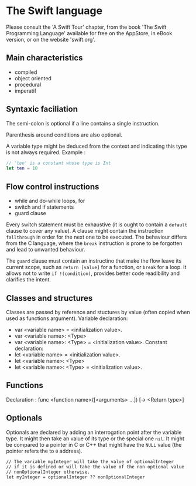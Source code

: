 # The Swift language

Please consult the 'A Swift Tour' chapter, from the book 'The Swift Programming Language' available for free on the AppStore, in eBook version,
or on the website 'swift.org'.

## Main characteristics
- compiled
- object oriented
- procedural
- imperatif

## Syntaxic faciliation
The semi-colon is optional if a line contains a single instruction.

Parenthesis around conditions are also optional.

A variable type might be deduced from the context
and indicating this type is not always required.
Example :
```swift
// 'ten' is a constant whose type is Int
let ten = 10
```

## Flow control instructions
- while and do-while loops, for
- switch and if statements
- guard clause

Every switch statement must be exhaustive (it is ought to contain a `default` clause to cover any value).
A clause might contain the instruction `fallthrough` in order for the next one to be executed.
The behaviour differs from the C language, where the `break` instruction is prone to be forgotten
and lead to unwanted behaviour.

The `guard` clause must contain an instructino that make the flow leave its current scope,
such as `return [value]` for a function, or `break` for a loop.
It allows not to write `if !(condition)`, provides better code readibility and clarifies the intent.

## Classes and structures
Classes are passed by reference and stuctures by value (often copied when used as functions argument).
Variable declaration:
- var \<variable name\> = \<initialization value\>.
- var \<variable name\>: \<Type\>
- var \<variable name\>: \<Type\> = \<initialization value\>.
Constant declaration:
- let \<variable name\> = \<initialization value\>.
- let \<variable name\>: \<Type\>
- let \<variable name\>: \<Type\> = \<initialization value\>.

## Functions
Declaration : func \<function name\>([\<arguments\> ...]) [-> \<Return type\>]

## Optionals
Optionals are declared by adding an interrogation point after the variable type.
It might then take an value of its type or the special one `nil`.
It might be compared to a pointer in C or C++ that might have the `NULL` value (the pointer refers the to `0` address).
```
// The variable myInteger will take the value of optionalInteger
// if it is defined or will take the value of the non optional value 
// nonOptionalInteger otherwise.
let myInteger = optionalInteger ?? nonOptionalInteger
```
